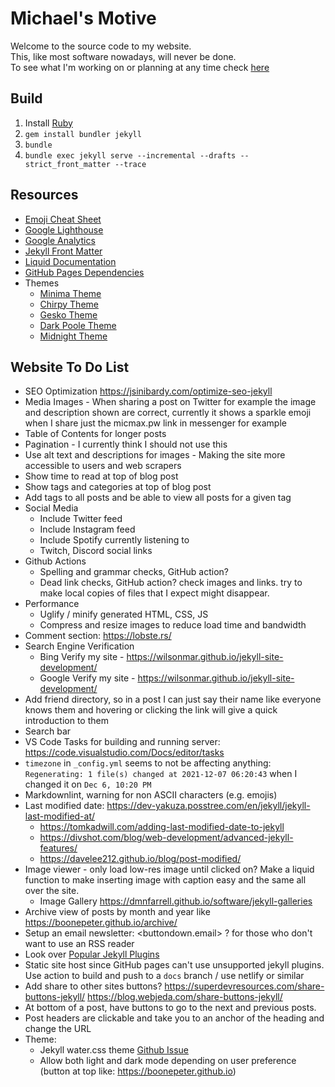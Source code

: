 # Michael's Motive

Welcome to the source code to my website.  
This, like most software nowadays, will never be done.  
To see what I'm working on or planning at any time check [here](https://github.com/mic-max/micmax.pw/projects/1)

## Build

1. Install [Ruby](https://rubyinstaller.org/downloads/)
1. `gem install bundler jekyll`
1. `bundle`
1. `bundle exec jekyll serve --incremental --drafts --strict_front_matter --trace`

## Resources

- [Emoji Cheat Sheet](https://www.webfx.com/tools/emoji-cheat-sheet/)
- [Google Lighthouse](https://developers.google.com/web/tools/lighthouse)
- [Google Analytics](https://analytics.google.com/analytics/web/#/report-home/a55845382w176857085p175657346)
- [Jekyll Front Matter](https://jekyllrb.com/docs/front-matter/)
- [Liquid Documentation](https://shopify.github.io/liquid/)
- [GitHub Pages Dependencies](https://pages.github.com/versions/)
- Themes
  - [Minima Theme](https://github.com/jekyll/minima)
  - [Chirpy Theme](https://jekyll-themes.com/chirpy/)
  - [Gesko Theme](https://jekyll-themes.com/gesko/)
  - [Dark Poole Theme](https://jekyll-themes.com/dark-poole/)
  - [Midnight Theme](https://pages-themes.github.io/midnight/)

## Website To Do List

- SEO Optimization <https://jsinibardy.com/optimize-seo-jekyll>
- Media Images - When sharing a post on Twitter for example the image and description shown are correct, currently it shows a sparkle emoji when I share just the micmax.pw link in messenger for example
- Table of Contents for longer posts
- Pagination - I currently think I should not use this
- Use alt text and descriptions for images - Making the site more accessible to users and web scrapers
- Show time to read at top of blog post
- Show tags and categories at top of blog post
- Add tags to all posts and be able to view all posts for a given tag
- Social Media
  - Include Twitter feed
  - Include Instagram feed
  - Include Spotify currently listening to
  - Twitch, Discord social links
- Github Actions
  - Spelling and grammar checks, GitHub action?
  - Dead link checks, GitHub action? check images and links. try to make local copies of files that I expect might disappear.
- Performance
  - Uglify / minify generated HTML, CSS, JS
  - Compress and resize images to reduce load time and bandwidth
- Comment section: <https://lobste.rs/>
- Search Engine Verification
  - Bing Verify my site - <https://wilsonmar.github.io/jekyll-site-development/>
  - Google Verify my site - <https://wilsonmar.github.io/jekyll-site-development/>
- Add friend directory, so in a post I can just say their name like everyone knows them and hovering or clicking the link will give a quick introduction to them
- Search bar
- VS Code Tasks for building and running server: <https://code.visualstudio.com/Docs/editor/tasks>
- `timezone` in `_config.yml` seems to not be affecting anything: `Regenerating: 1 file(s) changed at 2021-12-07 06:20:43` when I changed it on `Dec 6, 10:20 PM`
- Markdownlint, warning for non ASCII characters (e.g. emojis)
- Last modified date: <https://dev-yakuza.posstree.com/en/jekyll/jekyll-last-modified-at/>
  - <https://tomkadwill.com/adding-last-modified-date-to-jekyll>
  - <https://divshot.com/blog/web-development/advanced-jekyll-features/>
  - <https://davelee212.github.io/blog/post-modified/>
- Image viewer - only load low-res image until clicked on? Make a liquid function to make inserting image with caption easy and the same all over the site.
  - Image Gallery <https://dmnfarrell.github.io/software/jekyll-galleries>
- Archive view of posts by month and year like <https://boonepeter.github.io/archive/>
- Setup an email newsletter: <buttondown.email> ? for those who don't want to use an RSS reader
- Look over [Popular Jekyll Plugins](https://github.com/jekyll?q=&type=all&language=&sort=stargazers)
- Static site host since GitHub pages can't use unsupported jekyll plugins. Use action to build and push to a `docs` branch / use netlify or similar
- Add share to other sites buttons? <https://superdevresources.com/share-buttons-jekyll/> <https://blog.webjeda.com/share-buttons-jekyll/>
- At bottom of a post, have buttons to go to the next and previous posts.
- Post headers are clickable and take you to an anchor of the heading and change the URL
- Theme:
  - Jekyll water.css theme [Github Issue](https://github.com/kognise/water.css/issues/18)
  - Allow both light and dark mode depending on user preference (button at top like: <https://boonepeter.github.io>)
